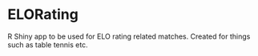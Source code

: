 # ELORating
R Shiny app to be used for ELO rating related matches. Created for things such as table tennis etc.
